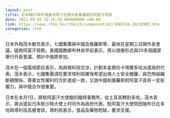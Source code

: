 ```yaml
---
layout: post
title: 日本稱G7與中俄最快周三召開外長會議商討阿富汗局勢
date: 2021-09-05 15:18:34.000000000 +08:00
link: https://news.rthk.hk/rthk/ch/component/k2/1609158-20210905.htm
categories: rthk
---
```


日本外相茂木敏充表示，七國集團與中國及俄羅斯等，最快在星期三召開外長會議，磋商阿富汗局勢。美國國務卿布林肯早前表示，將以視像形式與20多個國家舉行外長會議，預計中俄將參加。

茂木在一個電視節目表示，為與塔利班交涉，計劃本星期向卡塔爾多哈派遣政府代表。茂木表示，七國集團須在要求塔利班確保希望出境人士安全撤離、與恐怖組織斷絕關係、尊重女性權利的方針達成一致，又說中國和俄羅斯對阿富汗具有一定影響力，與中俄合作很重要。

日本在本月1日，將駐阿富汗大使館的臨時事務所，從土耳其轉到多哈，茂木表示，將派遣前日本駐沙特大使上村司作為政府代表。駐阿富汗大使岡田隆昨日在多哈與塔利班高層會談，塔利班表示，食品及藥物短缺，要求支援。
